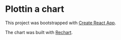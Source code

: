 # Plottin a chart

This project was bootstrapped with [Create React App](https://github.com/facebook/create-react-app).

The chart was built with [Rechart](https://recharts.org/).
